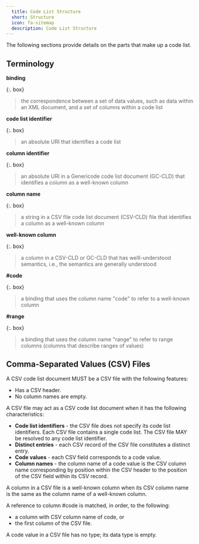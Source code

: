 ```yaml
---
  title: Code List Structure
  short: Structure
  icon: fa-sitemap
  description: Code List Structure
---
```


The following sections provide details on the parts that make up a code list.

## Terminology

**binding**

{:. box}
>the correspondence between a set of data values, such as data within an XML document, and a set of columns within a code list

**code list identifier**

{:. box}
>an absolute URI that identifies a code list

**column identifier**

{:. box}
>an absolute URI in a Genericode code list document (GC-CLD) that identifies a column as a well-known column

**column name**

{:. box}
>a string in a CSV file code list document (CSV-CLD) file that identifies a column as a well-known column

**well-known column**

{:. box}
>a column in a CSV-CLD or GC-CLD that has welll-understood semantics, i.e., the semantics are generally understood

**\#code**

{:. box}
>a binding that uses the column name "code" to refer to a well-known column

**\#range**

{:. box}
>a binding that uses the column name "range" to refer to range columns (columns that describe ranges of values)

## Comma-Separated Values (CSV) Files

A CSV code list document MUST be a CSV file with the following features:

- Has a CSV header.
- No column names are empty.

A CSV file may act as a CSV code list document when it has the following characteristics:

- **Code list identifiers** - the CSV file does not specify its code list identifiers. Each CSV file contains a single code list. The CSV file MAY be resolved to any code list identifier.
- **Distinct entries** - each CSV record of the CSV file constitutes a distinct entry.
- **Code values** - each CSV field corresponds to a code value.
- **Column names** - the column name of a code value is the CSV column name corresponding by position within the CSV header to the position of the CSV field within its CSV record.

A column in a CSV file is a well-known column when its CSV column name is the same as the column name of a well-known column.

A reference to column #code is matched, in order, to the following:

- a column with CSV column name of code, or
- the first column of the CSV file.

A code value in a CSV file has no type; its data type is empty.
